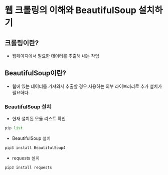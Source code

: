 # 웹 크롤링의 이해와 BeautifulSoup 설치하기

## 크롤링이란?
- 웹페이지에서 필요한 데이터를 추출해 내는 작업

## BeautifulSoup이란?
- 웹에 있는 데이터를 가져와서 추출할 경우 사용하는 외부 라이브러리로 추가 설치가 필요하다.

### BeautifulSoup 설치
- 현재 설치된 모듈 리스트 확인
```python
pip list
```
- BeautifulSoup 설치
```python
pip3 install BeautifulSoup4
```
- requests 설치
```python
pip3 install requests
```
